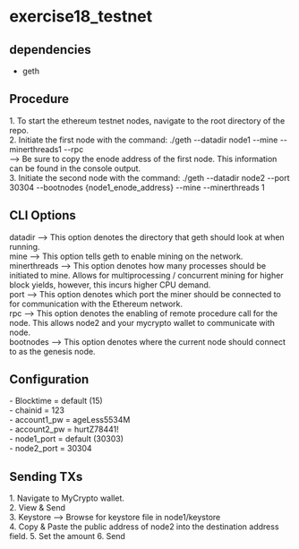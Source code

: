 # exercise18_testnet

## dependencies 
- geth

## Procedure 
<p>1. To start the ethereum testnet nodes, navigate to the root directory of the repo.</br>
   2. Initiate the first node with the command: ./geth --datadir node1 --mine --minerthreads1 --rpc</br>
   --> Be sure to copy the enode address of the first node. This information can be found in the console output.</br>
   3. Initiate the second node with the command: ./geth --datadir node2 --port 30304 --bootnodes {node1_enode_address} --mine --minerthreads 1</br></p>
   
## CLI Options
<p>datadir --> This option denotes the directory that geth should look at when running.</br>
mine --> This option tells geth to enable mining on the network. </br>
minerthreads --> This option denotes how many processes should be initiated to mine. Allows for multiprocessing / concurrent mining for higher block yields, however, this incurs higher CPU demand.</br>
port --> This option denotes which port the miner should be connected to for communication with the Ethereum network.</br>
rpc --> This option denotes the enabling of remote procedure call for the node. This allows node2 and your mycrypto wallet to communicate with node.</br>
bootnodes --> This option denotes where the current node should connect to as the genesis node.</br></p>

## Configuration
<p>- Blocktime = default (15)</br>
- chainid = 123 </br>
- account1_pw = ageLess5534M</br>
- account2_pw = hurtZ78441!</br>
- node1_port = default (30303)</br>
- node2_port = 30304</br></p>

## Sending TXs
<p>1. Navigate to MyCrypto wallet.</br>
2. View & Send </br>
3. Keystore --> Browse for keystore file in node1/keystore </br>
4. Copy & Paste the public address of node2 into the destination address field.
5. Set the amount 
6. Send
